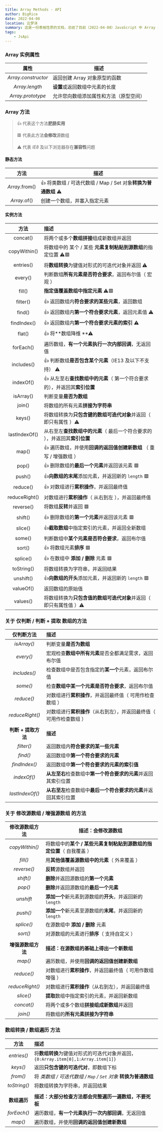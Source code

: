 ```yaml
---
title: Array Methods - API
author: BigRice
date: 2022-04-08
location: 云梦泽
summary: 这是一份表格性质的文档，总结了目前（2022-04-08）JavaScript 中 Array 类型的所有方法
tags:
    - JsApi
---
```

### Array 实例属性

|        属性         | 描述                                   |
| :-----------------: | -------------------------------------- |
| _Array.constructor_ | 返回创建 Array 对象原型的函数          |
|   _Array.length_    | **设置**或返回数组中元素的长度         |
|  _Array.prototype_  | 允许您向数组添加属性和方法（原型空间） |

### Array 方法

> 👍 代表这个方法**肥肠实用**
>
> 🟥 代表此方法**会修改**源数组
>
> ⚠ 代表 _IE8_ 及以下浏览器存在**兼容性**问题

#### 静态方法

|      方法      | 描述                                                          |
| :------------: | ------------------------------------------------------------- |
| _Array_.from() | 👍 将类数组 / 可迭代数组 / Map / Set 对象**转换为普通数组** ⚠ |
|  _Array_.of()  | 创建一个数组，并塞入指定元素                                  |

#### 实例方法

|     方法      | 描述                                                                       |
| :-----------: | :------------------------------------------------------------------------- |
|   concat()    | 将两个或多个**数组拼接**组成新数组并返回                                   |
| copyWithin()  | 将数组中的 某个 / 某些 **元素复制粘贴到源数组**的指定位置 ⚠🟥              |
|   entries()   | 将**数组转换**为键值对形式的可迭代对象并返回 ⚠                             |
|    every()    | 判断数组**所有元素是否符合要求**，返回布尔值（ 宏观 ）                     |
|    fill()     | **指定值覆盖数组中指定元素** ⚠🟥                                           |
|   filter()    | 👍 返回数组内**符合要求的某些元素**，返回数组                              |
|    find()     | 👍 返回数组内**第一个符合要求元素**，返回元素值 ⚠                          |
|  findIndex()  | 👍 返回数组内**第一个符合要求元素的索引** ⚠                                |
|    flat()     | 👍 将**数组降维 **⚠                                                        |
|   forEach()   | 遍历数组，**有一个元素执行一次内部回调**，无返回值                         |
|  includes()   | 👍 判断数组**是否包含某个元素**（IE13 及以下不支持） ⚠                     |
|   indexOf()   | 👍 从左至右**查找数组中的元素**（ 第一个符合要求的），并返回其**索引位置** |
|   isArray()   | 判断变量**是否为数组**                                                     |
|    join()     | 将数组的所有元素**拼接为字符串**                                           |
|    keys()     | 将数组转换为**只包含键的数组可迭代对象**并返回（ 即只有属性 ）⚠            |
| lastIndexOf() | 从右至左**查找数组中的元素**（ 最后一个符合要求的 ），并返回其**索引位置** |
|     map()     | 👍 遍历数组，并使用**回调的返回值创建新数组** （ 重写 / 增强数组 ）        |
|     pop()     | 👍 删除数组的**最后一个元素**并返回该元素 🟥                               |
|    push()     | 👍**向数组的末尾**添加元素，并返回新的 `length` 🟥                         |
|   reduce()    | 👍 对数组进行**累积操作**，并返回最终值                                    |
| reduceRight() | 对数组进行**累积操作**（ 从右到左 ），并返回最终值                         |
|   reverse()   | 将数组**反转**并返回 🟥                                                    |
|    shift()    | 👍 删除数组的**第一个元素**并返回该元素 🟥                                 |
|    slice()    | 👍**截取数组**中指定索引的元素，并返回全新数组                             |
|    some()     | 判断数组中**某个元素是否符合要求**，返回布尔值                             |
|    sort()     | 👍 将数组元素**排序** 🟥                                                   |
|   splice()    | 👍 在数组中 **添加 / 删除** 元素 🟥                                        |
|  toString()   | 将数组转换为字符串，并返回结果                                             |
|   unshift()   | 👍**向数组的开头**添加元素，并返回新的 `length` 🟥                         |
|   valueOf()   | 返回数组的原始值                                                           |
|   values()    | 将数组转换为**只包含值的数组可迭代对象**并返回（ 即只有属性值 ）⚠          |

### 关于 仅判断 / 判断 + 提取 数组的方法

|   **仅判断方法**    | **描述**                                                             |
| :-----------------: | :------------------------------------------------------------------- |
|     _isArray()_     | 判断变量**是否为数组**                                               |
|      _every()_      | 宏观检查**数组中所有元素**是否全都满足需求，返回布尔值               |
|    _includes()_     | 检查数组中是否包含指定的**某一个**元素，返回布尔值                   |
|      _some()_       | 检查**数组中某一个元素是否符合要求**，返回布尔值                     |
|     _reduce()_      | 对数组进行**累积操作**，并返回最终值（ 可用作检查数组 ）             |
|   _reduceRight()_   | 对数组进行**累积操作**（从右到左），并返回最终值（ 可用作检查数组 ） |
|                     |                                                                      |
| **判断 + 提取方法** | **描述**                                                             |
|     _filter()_      | 返回数组内**符合要求的某一些元素**                                   |
|      _find()_       | 返回数组中**第一个符合要求的元素**                                   |
|    _findIndex()_    | 返回数组中**第一个符合要求的元素的索引值**                           |
|     _indexOf()_     | **从左至右**检查数组中**第一个符合要求的元素**并返回其索引位置       |
|   _lastIndexOf()_   | **从右至左**检查数组中**最后一个符合要求的元素**并返回其索引位置     |

### 关于 修改源数组 / 增强源数组 的方法

| **修改源数组方法** | **描述：会修改源数组**                                                |
| :----------------: | --------------------------------------------------------------------- |
|   _copyWithin()_   | 将数组中的**某个 / 某些元素复制粘贴到源数组的指定位置**（ 自我覆盖 ） |
|      _fill()_      | 用**其他值覆盖源数组中的元素**（ 外来覆盖 ）                          |
|    _reverse()_     | **反转**源数组并返回                                                  |
|     _shift()_      | **删除**并返回源数组的**第一个元素**                                  |
|      _pop()_       | **删除**并返回源数组的**最后一个元素**                                |
|     _unshift_      | **添加一个**新元素到源数组的**开头**，并返回新的 `length`             |
|      _push()_      | **添加一个**新元素至源数组的**末尾**，并返回新的 `length`             |
|     _splice()_     | 在源数组中 **添加 / 删除** 元素                                       |
|      _sort()_      | 对源数组的元素进行**排序**（ 支持自定义 ）                            |
|                    |                                                                       |
| **增强源数组方法** | **描述：在源数组的基础上得出一个新数组**                              |
|      _map()_       | 遍历数组，并使用**回调的返回值创建新数组**                            |
|     _reduce()_     | 对数组进行**累积操作**，并返回最终值（ 可用作数组增强 ）              |
|  _reduceRight()_   | 对数组进行**累积操作**（从右到左），并返回最终值                      |
|     _slice()_      | **提取**数组中指定索引的元素，并返回新数组                            |
|     _concat()_     | 将两个或多个数组**拼接组成新数组**并返回                              |
|      _join()_      | 将数组的**所有元素拼接为字符串**                                      |

### 数组转换 / 数组遍历 方法

|   **方法**   | **描述**                                                                          |
| :----------: | :-------------------------------------------------------------------------------- |
| _entries()_  | 将**数组转换**为键值对形式的可迭代对象并返回，`{0:Array.item[0],1:Array.item[1]}` |
|   _keys()_   | 返回**只包含键的可迭代对**，即数组下标                                            |
|   _from()_   | 将 _类数组 / 可迭代数组 / `Map` / `Set` 对象_ **转换为普通数组**                  |
| _toString()_ | 将数组转换为字符串，并返回结果                                                    |
|              |                                                                                   |
| **数组遍历** | **描述：大部分检查方法都会完整遍历一遍数组，不要死板**                            |
| _forEach()_  | 遍历数组，**有一个元素执行一次内部回调**，无返回值                                |
|   _map()_    | 遍历数组，并使用**回调的返回值创建新数组**                                        |
